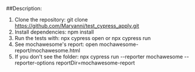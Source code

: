 ##Description:
1. Clone the repository: git clone https://github.com/Maryanni/test_cypress_apply.git
2. Install dependencies: npm install
3. Run the tests with: npx cypress open or npx cypress run
4. See mochawesome's report: open mochawesome-report/mochawesome.html
5. If you don't see the folder: npx cypress run --reporter mochawesome --reporter-options reportDir=mochawesome-report
